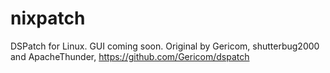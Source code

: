 # nixpatch
DSPatch for Linux. GUI coming soon. Original by Gericom, shutterbug2000 and ApacheThunder, https://github.com/Gericom/dspatch
